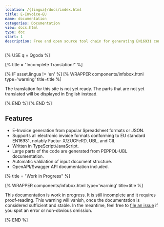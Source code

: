 ```yaml
---
location: /{lingua}/docs/index.html
title: E-Invoice-EU
name: documentation
categories: Documentation
view: docs.html
type: doc
start: 1
description: Free and open source tool chain for generating EN16931 conforming invoices (Factur-X/ZUGFeRD, UBL, CII, XRechnung) from popular spreadsheet formats or JSON.
---
```

<!--qgoda-no-xgettext-->
[% USE q = Qgoda %]
<!--/qgoda-no-xgettext-->

[% title = "Incomplete Translation!" %]
<!--qgoda-no-xgettext-->
[% IF asset.lingua != 'en' %]
[% WRAPPER components/infobox.html
type='warning' title=title %]
<!--/qgoda-no-xgettext-->
The translation for this site is not yet ready. The parts that are not
yet translated will be displayed in English instead.
<!--qgoda-no-xgettext-->
[% END %]
[% END %]
<!--/qgoda-no-xgettext-->

## Features

* E-Invoice generation from popular Spreadsheet formats or JSON.
* Supports all electronic invoice formats conforming to EU standard EN16931, notably Factur-X/ZUGFeRD, UBL, and CII.
* Written in TypeScript/JavaScript.
* Large parts of the code are generated from PEPPOL-UBL documentation.
* Automatic valdiation of input document structure.
* OpenAPI/Swagger API documentation included.

[% title = "Work in Progress" %]
<!--qgoda-no-xgettext-->
[% WRAPPER components/infobox.html type='warning' title=title %]
<!--/qgoda-no-xgettext-->
This documentation is work in progress. It is still incomplete and it requires
proof-reading. This warning will vanish, once the documentation is considered
sufficient and stable. In the meantime, feel free to <a href="https://github.com/gflohr/e-invoice-eu/issues">file an issue</a> if you spot an error or non-obvious omission.
<!--qgoda-no-xgettext-->
[% END %]
<!--/qgoda-no-xgettext-->
